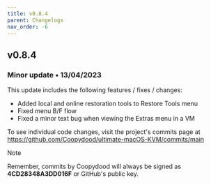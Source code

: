 ```yaml
---
title: v0.8.4
parent: Changelogs
nav_order: -6
---
```


## v0.8.4
### Minor update • 13/04/2023

This update includes the following features / fixes / changes:

- Added local and online restoration tools to Restore Tools menu
- Fixed menu B/F flow
- Fixed a minor text bug when viewing the Extras menu in a VM 

To see individual code changes, visit the project's commits page at https://github.com/Coopydood/ultimate-macOS-KVM/commits/main 

> [!NOTE]
> Remember, commits by Coopydood will always be signed as **4CD28348A3DD016F** or GitHub's public key. 